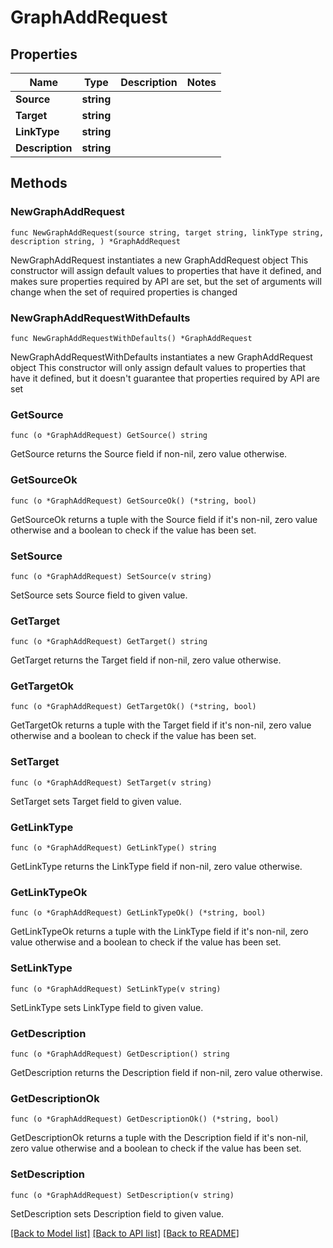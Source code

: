 # GraphAddRequest

## Properties

Name | Type | Description | Notes
------------ | ------------- | ------------- | -------------
**Source** | **string** |  | 
**Target** | **string** |  | 
**LinkType** | **string** |  | 
**Description** | **string** |  | 

## Methods

### NewGraphAddRequest

`func NewGraphAddRequest(source string, target string, linkType string, description string, ) *GraphAddRequest`

NewGraphAddRequest instantiates a new GraphAddRequest object
This constructor will assign default values to properties that have it defined,
and makes sure properties required by API are set, but the set of arguments
will change when the set of required properties is changed

### NewGraphAddRequestWithDefaults

`func NewGraphAddRequestWithDefaults() *GraphAddRequest`

NewGraphAddRequestWithDefaults instantiates a new GraphAddRequest object
This constructor will only assign default values to properties that have it defined,
but it doesn't guarantee that properties required by API are set

### GetSource

`func (o *GraphAddRequest) GetSource() string`

GetSource returns the Source field if non-nil, zero value otherwise.

### GetSourceOk

`func (o *GraphAddRequest) GetSourceOk() (*string, bool)`

GetSourceOk returns a tuple with the Source field if it's non-nil, zero value otherwise
and a boolean to check if the value has been set.

### SetSource

`func (o *GraphAddRequest) SetSource(v string)`

SetSource sets Source field to given value.


### GetTarget

`func (o *GraphAddRequest) GetTarget() string`

GetTarget returns the Target field if non-nil, zero value otherwise.

### GetTargetOk

`func (o *GraphAddRequest) GetTargetOk() (*string, bool)`

GetTargetOk returns a tuple with the Target field if it's non-nil, zero value otherwise
and a boolean to check if the value has been set.

### SetTarget

`func (o *GraphAddRequest) SetTarget(v string)`

SetTarget sets Target field to given value.


### GetLinkType

`func (o *GraphAddRequest) GetLinkType() string`

GetLinkType returns the LinkType field if non-nil, zero value otherwise.

### GetLinkTypeOk

`func (o *GraphAddRequest) GetLinkTypeOk() (*string, bool)`

GetLinkTypeOk returns a tuple with the LinkType field if it's non-nil, zero value otherwise
and a boolean to check if the value has been set.

### SetLinkType

`func (o *GraphAddRequest) SetLinkType(v string)`

SetLinkType sets LinkType field to given value.


### GetDescription

`func (o *GraphAddRequest) GetDescription() string`

GetDescription returns the Description field if non-nil, zero value otherwise.

### GetDescriptionOk

`func (o *GraphAddRequest) GetDescriptionOk() (*string, bool)`

GetDescriptionOk returns a tuple with the Description field if it's non-nil, zero value otherwise
and a boolean to check if the value has been set.

### SetDescription

`func (o *GraphAddRequest) SetDescription(v string)`

SetDescription sets Description field to given value.



[[Back to Model list]](../README.md#documentation-for-models) [[Back to API list]](../README.md#documentation-for-api-endpoints) [[Back to README]](../README.md)


